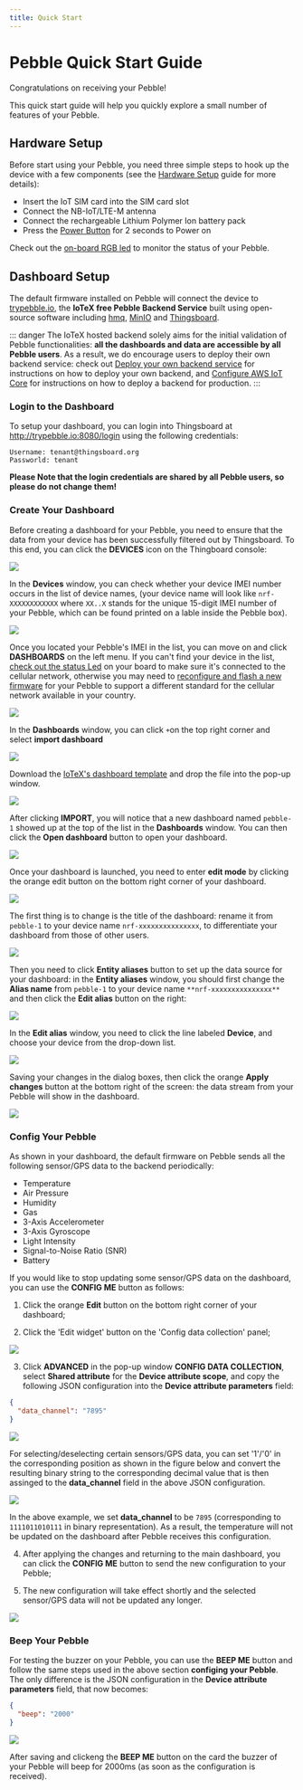 ```yaml
---
title: Quick Start
---
```


# Pebble Quick Start Guide

Congratulations on receiving your Pebble!

This quick start guide will help you quickly explore a small number of features of your Pebble.

## Hardware Setup

Before start using your Pebble, you need three simple steps to hook up the device with a few components (see the [Hardware Setup](pebble-power-on) guide for more details):

- Insert the IoT SIM card into the SIM card slot
- Connect the NB-IoT/LTE-M antenna
- Connect the rechargeable Lithium Polymer Ion battery pack
- Press the [Power Button](pebble-power-on.md#board-layout-image) for 2 seconds to Power on

Check out the [on-board RGB led](pebble-data-specs.md#led-status-table) to monitor the status of your Pebble.

## Dashboard Setup

The default firmware installed on Pebble will connect the device to [trypebble.io](https://trypebble.io), the **IoTeX free Pebble Backend Service** built using open-source software including [hmq](https://github.com/fhmq/hmq), [MinIO](https://min.io/) and [Thingsboard](https://thingsboard.io/).

::: danger
The IoTeX hosted backend solely aims for the initial validation of Pebble functionalities: **all the dashboards and data are accessible by all Pebble users**. As a result, we do encourage users to deploy their own backend service: check out [Deploy your own backend service](pebble-backend-configuration) for instructions on how to deploy your own backend, and [Configure AWS IoT Core](pebble-aws-configure) for instructions on how to deploy a backend for production.
:::

### Login to the Dashboard

To setup your dashboard, you can login into Thingsboard at http://trypebble.io:8080/login using the following credentials:

`Username: tenant@thingsboard.org`<br>
`Passworld: tenant`<br>

**Please Note that the login credentials are shared by all Pebble users, so please do not change them!**

### Create Your Dashboard

Before creating a dashboard for your Pebble, you need to ensure that the data from your device has been successfully filtered out by Thingsboard. To this end, you can click the **DEVICES** icon on the Thingboard console:

![](/img/developer/pebble-quickstart/pebble_quick_start_guide_fig1.png)

In the **Devices** window, you can check whether your device IMEI number occurs in the list of device names, (your device name will look like `nrf-XXXXXXXXXXXX` where `XX..X` stands for the unique 15-digit IMEI number of your Pebble, which can be found printed on a lable inside the Pebble box).

![](/img/developer/pebble-quickstart/pebble_quick_start_guide_fig2.png)

Once you located your Pebble's IMEI in the list, you can move on and click **DASHBOARDS** on the left menu. If you can't find your device in the list, [check out the status Led](pebble-data-specs.md#led-status-table) on your board to make sure it's connected to the cellular network, otherwise you may need to [reconfigure and flash a new firmware](pebble-build-linux) for your Pebble to support a different standard for the cellular network available in your country.

![](/img/developer/pebble-quickstart/pebble_quick_start_guide_fig3.png)

In the **Dashboards** window, you can click `+`on the top right corner and select **import dashboard**

![](/img/developer/pebble-quickstart/pebble_quick_start_guide_fig4.png)

Download the [IoTeX's dashboard template](https://raw.githubusercontent.com/iotexproject/pebble-backend/master/example/dashboard/pebble_1.json) and drop the file into the pop-up window.

![](/img/developer/pebble-quickstart/pebble_quick_start_guide_fig5.png)

After clicking **IMPORT**, you will notice that a new dashboard named `pebble-1` showed up at the top of the list in the **Dashboards** window. You can then click the **Open dashboard** button to open your dashboard.

![](/img/developer/pebble-quickstart/pebble_quick_start_guide_fig6.png)

Once your dashboard is launched, you need to enter **edit mode** by clicking the orange edit button on the bottom right corner of your dashboard.

![](/img/developer/pebble-quickstart/pebble_quick_start_guide_fig7.png)

The first thing is to change is the title of the dashboard: rename it from `pebble-1` to your device name `nrf-xxxxxxxxxxxxxxx`, to differentiate your dashboard from those of other users.

![](/img/developer/pebble-quickstart/pebble_quick_start_guide_fig8.png)

Then you need to click **Entity aliases** button to set up the data source for your dashboard: in the **Entity aliases** window, you should first change the **Alias name** from `pebble-1` to your device name `**nrf-xxxxxxxxxxxxxxx**` and then click the **Edit alias** button on the right:

![](/img/developer/pebble-quickstart/pebble_quick_start_guide_fig9.png)

In the **Edit alias** window, you need to click the line labeled **Device**, and choose your device from the drop-down list.

![](/img/developer/pebble-quickstart/pebble_quick_start_guide_fig10.png)

Saving your changes in the dialog boxes, then click the orange **Apply changes** button at the bottom right of the screen: the data stream from your Pebble will show in the dashboard.

![](/img/developer/pebble-quickstart/pebble_quick_start_guide_fig11.png)

### Config Your Pebble

As shown in your dashboard, the default firmware on Pebble sends all the following sensor/GPS data to the backend periodically:

- Temperature
- Air Pressure
- Humidity
- Gas
- 3-Axis Accelerometer
- 3-Axis Gyroscope
- Light Intensity
- Signal-to-Noise Ratio (SNR)
- Battery

If you would like to stop updating some sensor/GPS data on the dashboard, you can use the **CONFIG ME** button as follows:

1. Click the orange **Edit** button on the bottom right corner of your dashboard;

2. Click the 'Edit widget' button on the 'Config data collection' panel;

![](/img/developer/pebble-quickstart/pebble_quick_start_guide_fig12.png)

3. Click **ADVANCED** in the pop-up window **CONFIG DATA COLLECTION**, select **Shared attribute** for the **Device attribute scope**, and copy the following JSON configuration into the **Device attribute parameters** field:

```json
{
  "data_channel": "7895"
}
```

![](/img/developer/pebble-quickstart/pebble_quick_start_guide_fig13.png)

For selecting/deselecting certain sensors/GPS data, you can set '1'/'0' in the corresponding position as shown in the figure below and convert the resulting binary string to the corresponding decimal value that is then assinged to the **data_channel** field in the above JSON configuration.

![](/img/developer/pebble-quickstart/pebble_quick_start_guide_fig14.png)

In the above example, we set **data_channel** to be `7895` (corresponding to `1111011010111` in binary representation). As a result, the temperature will not be updated on the dashboard after Pebble receives this configuration.

4. After applying the changes and returning to the main dashboard, you can click the **CONFIG ME** button to send the new configuration to your Pebble;

5. The new configuration will take effect shortly and the selected sensor/GPS data will not be updated any longer.

![](/img/developer/pebble-quickstart/pebble_quick_start_guide_fig15.png)

### Beep Your Pebble

For testing the buzzer on your Pebble, you can use the **BEEP ME** button and follow the same steps used in the above section **configing your Pebble**. The only difference is the JSON configuration in the **Device attribute parameters** field, that now becomes:

```json
{
  "beep": "2000"
}
```

![](/img/developer/pebble-quickstart/pebble_quick_start_guide_fig16.png)

After saving and clickeng the **BEEP ME** button on the card the buzzer of your Pebble will beep for 2000ms (as soon as the configuration is received).
